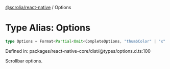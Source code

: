 [@scrolia/react-native](../README.md) / Options

# Type Alias: Options

```ts
type Options = Format<Partial<Omit<CompleteOptions, "thumbColor" | "x" | "y"> & object>>;
```

Defined in: packages/react-native-core/dist/@types/options.d.ts:100

Scrollbar options.
